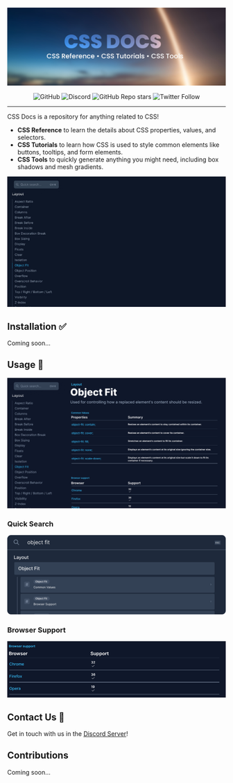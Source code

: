 ![CSS Docs Cover Image](./cover.jpg)

<p align="center">
    <img alt="GitHub" src="https://img.shields.io/github/license/eludadev/css-docs">
    <img alt="Discord" src="https://img.shields.io/discord/961241590452613163">
	<img alt="GitHub Repo stars" src="https://img.shields.io/github/stars/eludadev/css-docs?style=social">
    <img alt="Twitter Follow" src="https://img.shields.io/twitter/follow/eludadev?style=social">
</p>

___

CSS Docs is a repository for anything related to CSS!

- **CSS Reference** to learn the details about CSS properties, values, and selectors.
- **CSS Tutorials** to learn how CSS is used to style common elements like buttons, tooltips, and form elements.
- **CSS Tools** to quickly generate anything you might need, including box shadows and mesh gradients.

![Full page](./screencap.gif)

## Installation :white_check_mark:

Coming soon…

## Usage :checkered_flag:

![Full page](./fullpage.png)

### Quick Search

![](./quicksearch.png)

### Browser Support

![](./browsersupport.png)

## Contact Us :hugs:

Get in touch with us in the [Discord Server](https://discord.gg/PGa5q7A9H3)!

## Contributions

Coming soon…